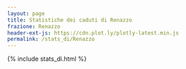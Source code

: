 ```yaml
---
layout: page
title: Statistiche dei caduti di Renazzo
frazione: Renazzo
header-ext-js: https://cdn.plot.ly/plotly-latest.min.js
permalink: /stats_di/Renazzo
---
```


{% include stats_di.html %}
